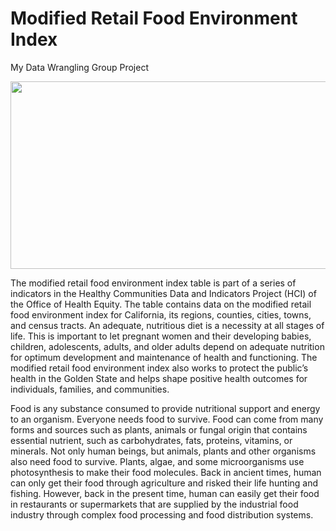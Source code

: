 # Modified Retail Food Environment Index  

My Data Wrangling Group Project

<img src="https://github.com/AbrahamLimBingSern/AbrahamLimBingSern/assets/139485622/0138679c-19e6-44ce-80e6-d3a80056b66c" width="850" height="300">


The modified retail food environment index table is part of a series of indicators in 
the Healthy Communities Data and Indicators Project (HCI) of the Office of Health Equity. 
The table contains data on the modified retail food environment index for California, its 
regions, counties, cities, towns, and census tracts. An adequate, nutritious diet is a necessity 
at all stages of life. This is important to let pregnant women and their developing babies, 
children, adolescents, adults, and older adults depend on adequate nutrition for optimum 
development and maintenance of health and functioning. The modified retail food 
environment index also works to protect the public’s health in the Golden State and helps 
shape positive health outcomes for individuals, families, and communities.

Food is any substance consumed to provide nutritional support and energy to an 
organism. Everyone needs food to survive. Food can come from many forms and sources 
such as plants, animals or fungal origin that contains essential nutrient, such as 
carbohydrates, fats, proteins, vitamins, or minerals. Not only human beings, but animals, 
plants and other organisms also need food to survive. Plants, algae, and some 
microorganisms use photosynthesis to make their food molecules. Back in ancient times, 
human can only get their food through agriculture and risked their life hunting and fishing. 
However, back in the present time, human can easily get their food in restaurants or 
supermarkets that are supplied by the industrial food industry through complex food 
processing and food distribution systems.
